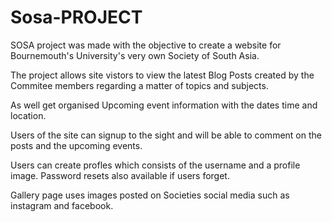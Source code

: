# Sosa-PROJECT
SOSA project was made with the objective to create a website for Bournemouth's University's very own Society of South Asia.

The project allows site vistors to view the latest Blog Posts created by the Commitee members regarding a matter of topics and subjects.

As well get organised Upcoming event information with the dates time and location.

Users of the site can signup to the sight and will be able to comment on the posts and the upcoming events.

Users can create profles which consists of the username and a profile image. Password resets also available if users forget.

Gallery page uses images posted on Societies social media such as instagram and facebook. 
